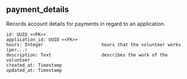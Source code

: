 ## payment_details

Records account details for payments in regard to an application. 

```
id: UUID <<PK>>
application_id: UUID <<FK>>
hours: Integer                      hours that the volunteer works (per...)
description: Text                   describes the work of the volunteer
created_at: Timestamp
updated_at: Timestamp
```
